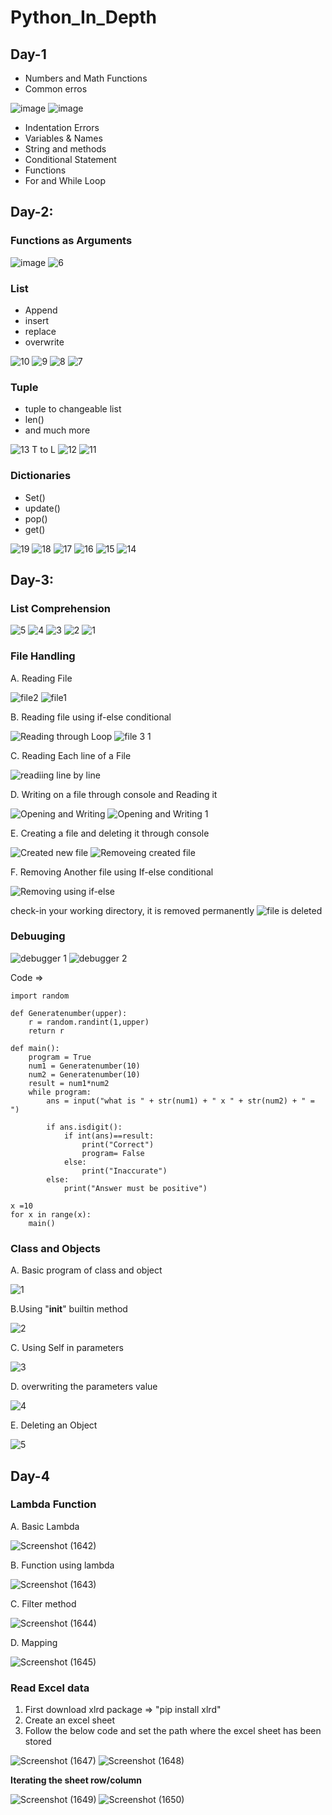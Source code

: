 # Python_In_Depth

## Day-1

* Numbers and Math Functions
* Common erros

![image](https://user-images.githubusercontent.com/46487696/115961713-3a9ab800-a535-11eb-8197-beff350a03aa.png)
![image](https://user-images.githubusercontent.com/46487696/115961741-5900b380-a535-11eb-87be-8e97d3c4b842.png)

* Indentation Errors
*  Variables & Names
*  String and methods
*  Conditional Statement
*  Functions
*  For and While Loop


## Day-2:


### Functions as Arguments

![image](https://user-images.githubusercontent.com/46487696/116119353-f8f84180-a6db-11eb-8828-b09b49a1a154.png)
![6](https://user-images.githubusercontent.com/46487696/116119491-204f0e80-a6dc-11eb-8c98-e55ca09b97a9.png)



###  List
  * Append
  * insert
  * replace
  * overwrite

![10](https://user-images.githubusercontent.com/46487696/116128621-c273f400-a6e6-11eb-90c1-184e1c3c845e.png)
![9](https://user-images.githubusercontent.com/46487696/116128630-c3a52100-a6e6-11eb-876a-8416ff1c293a.png)
![8](https://user-images.githubusercontent.com/46487696/116128634-c43db780-a6e6-11eb-8054-52b3fff0ce40.png)
![7](https://user-images.githubusercontent.com/46487696/116128638-c4d64e00-a6e6-11eb-8ed4-8d7a90d5660a.png)



### Tuple
  * tuple to changeable list
  * len()
  * and much more

![13 T to L](https://user-images.githubusercontent.com/46487696/116132611-5d6ecd00-a6eb-11eb-9537-3bffb1734c8c.png)
![12](https://user-images.githubusercontent.com/46487696/116132616-5e9ffa00-a6eb-11eb-891a-4a945399818f.png)
![11](https://user-images.githubusercontent.com/46487696/116132619-5f389080-a6eb-11eb-9c35-e0f4775a1251.png)




###  Dictionaries
  * Set()
  * update()
  * pop()
  * get()

![19](https://user-images.githubusercontent.com/46487696/116139415-9dd24900-a6f3-11eb-9479-d720f2539e7a.png)
![18](https://user-images.githubusercontent.com/46487696/116139417-9f037600-a6f3-11eb-8a90-29a100a36e84.png)
![17](https://user-images.githubusercontent.com/46487696/116139421-a034a300-a6f3-11eb-805b-1aed8f3078e9.png)
![16](https://user-images.githubusercontent.com/46487696/116139425-a0cd3980-a6f3-11eb-887b-f98844ff8409.png)
![15](https://user-images.githubusercontent.com/46487696/116139429-a165d000-a6f3-11eb-976e-a0439c50d3d7.png)
![14](https://user-images.githubusercontent.com/46487696/116139433-a1fe6680-a6f3-11eb-9f42-992c68ee2e72.png)



## Day-3:

### List Comprehension

![5](https://user-images.githubusercontent.com/46487696/116193359-d8b49b00-a74c-11eb-9c7f-213d2fbeff7b.png)
![4](https://user-images.githubusercontent.com/46487696/116193364-d9e5c800-a74c-11eb-8dd9-f1d5e457706c.png)
![3](https://user-images.githubusercontent.com/46487696/116193365-da7e5e80-a74c-11eb-801e-a20951a66105.png)
![2](https://user-images.githubusercontent.com/46487696/116193367-da7e5e80-a74c-11eb-9a9c-8e52b6d2660d.png)
![1](https://user-images.githubusercontent.com/46487696/116193369-db16f500-a74c-11eb-8286-00613c055712.png)



### File Handling

A. Reading File

![file2](https://user-images.githubusercontent.com/46487696/116201145-d0f9f400-a756-11eb-9d7b-6d6ccd0cb3b2.png)
![file1](https://user-images.githubusercontent.com/46487696/116201153-d2c3b780-a756-11eb-96c2-5353fd19f80b.png)

B. Reading file using if-else conditional

![Reading through Loop](https://user-images.githubusercontent.com/46487696/116201266-f2f37680-a756-11eb-8ee7-221b8d196ac0.png)
![file 3 1](https://user-images.githubusercontent.com/46487696/116201273-f4bd3a00-a756-11eb-9501-aaeb172b6541.png)

C. Reading Each line of a File 

![readiing line by line](https://user-images.githubusercontent.com/46487696/116201355-0acafa80-a757-11eb-98cb-458955efbc62.png)

D. Writing on a file through console and Reading it

![Opening and Writing](https://user-images.githubusercontent.com/46487696/116201528-351cb800-a757-11eb-8fe4-e3d0f97ea16c.png)
![Opening and Writing 1](https://user-images.githubusercontent.com/46487696/116201520-33eb8b00-a757-11eb-9904-280c8560ca18.png)

E. Creating a file and deleting it through console

![Created new file](https://user-images.githubusercontent.com/46487696/116201622-4f569600-a757-11eb-8a53-4a76fd71baf1.png)
![Removeing created file](https://user-images.githubusercontent.com/46487696/116201614-4e256900-a757-11eb-92dc-ccd8db4ec080.png)

F. Removing Another file using If-else conditional

![Removing using if-else](https://user-images.githubusercontent.com/46487696/116201716-701eeb80-a757-11eb-89da-4249dc4697a6.png)

check-in your working directory, it is removed permanently
![file is deleted](https://user-images.githubusercontent.com/46487696/116201709-6e552800-a757-11eb-92ed-d3e5d4cec5b2.png)



### Debuuging

![debugger 1](https://user-images.githubusercontent.com/46487696/116241519-9a39d300-a782-11eb-9975-ce9f4b55c6c9.png)
![debugger 2](https://user-images.githubusercontent.com/46487696/116241727-db31e780-a782-11eb-9ba1-0fc935a62a13.png)


Code =>

```
import random

def Generatenumber(upper):
    r = random.randint(1,upper)
    return r

def main():
    program = True
    num1 = Generatenumber(10)
    num2 = Generatenumber(10)
    result = num1*num2
    while program:
        ans = input("what is " + str(num1) + " x " + str(num2) + " = ")

        if ans.isdigit():
            if int(ans)==result:
                print("Correct")
                program= False
            else:
                print("Inaccurate")
        else:
            print("Answer must be positive")

x =10
for x in range(x):
    main()
```

### Class and Objects

A. Basic program of class and object

![1](https://user-images.githubusercontent.com/46487696/116252744-7af47300-a78d-11eb-85e5-be01595cf2f2.png)

B.Using "__init__" builtin method

![2](https://user-images.githubusercontent.com/46487696/116252742-7a5bdc80-a78d-11eb-9b3d-f748fa8cb336.png)

C. Using Self in parameters 

![3](https://user-images.githubusercontent.com/46487696/116252741-79c34600-a78d-11eb-94ff-d2208cd27de6.png)

D. overwriting the parameters value

![4](https://user-images.githubusercontent.com/46487696/116252738-79c34600-a78d-11eb-97d5-e38df3f3ba32.png)

E. Deleting an Object

![5](https://user-images.githubusercontent.com/46487696/116252733-77f98280-a78d-11eb-9b35-490c3bc83ea1.png)



## Day-4


### Lambda Function

A. Basic Lambda

![Screenshot (1642)](https://user-images.githubusercontent.com/46487696/116811422-d1372c80-ab66-11eb-9c08-0e106be80d08.png)

B. Function using lambda

![Screenshot (1643)](https://user-images.githubusercontent.com/46487696/116811426-d300f000-ab66-11eb-8037-cc7c7989d671.png)

C. Filter method

![Screenshot (1644)](https://user-images.githubusercontent.com/46487696/116811427-d4321d00-ab66-11eb-9aa2-7697569b12aa.png)

D. Mapping

![Screenshot (1645)](https://user-images.githubusercontent.com/46487696/116811429-d5634a00-ab66-11eb-86d6-f129fc79714f.png)


 ### Read Excel data 
 
 1. First download xlrd package => "pip install xlrd"
 2. Create an excel sheet
 3. Follow the below code and set the path where the excel sheet has been stored
 
 ![Screenshot (1647)](https://user-images.githubusercontent.com/46487696/116813521-bcac6180-ab71-11eb-961c-a917df735b71.png)
![Screenshot (1648)](https://user-images.githubusercontent.com/46487696/116813527-bf0ebb80-ab71-11eb-9568-8ace823d4939.png)

 
**Iterating the sheet row/column**

![Screenshot (1649)](https://user-images.githubusercontent.com/46487696/116813778-24af7780-ab73-11eb-9d20-53f247cbcdeb.png)
![Screenshot (1650)](https://user-images.githubusercontent.com/46487696/116813780-25480e00-ab73-11eb-8a6d-0822855023bf.png)



